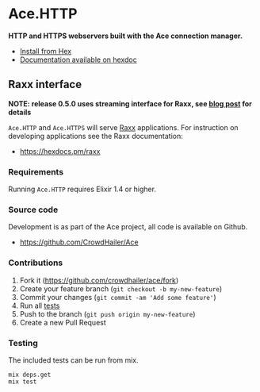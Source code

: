 # Ace.HTTP

**HTTP and HTTPS webservers built with the Ace connection manager.**

- [Install from Hex](https://hex.pm/packages/ace_http)
- [Documentation available on hexdoc](https://hexdocs.pm/ace_http)

## Raxx interface

**NOTE: release 0.5.0 uses streaming interface for Raxx,
see [blog post](https://hexdocs.pm/tokumei/interface-design-for-http-streaming.html) for details**

`Ace.HTTP` and `Ace.HTTPS` will serve [Raxx](https://hexdocs.pm/raxx) applications.
For instruction on developing applications see the Raxx documentation:

- https://hexdocs.pm/raxx

### Requirements

Running `Ace.HTTP` requires Elixir 1.4 or higher.

### Source code

Development is as part of the Ace project,
all code is available on Github.

- https://github.com/CrowdHailer/Ace

### Contributions

1. Fork it (https://github.com/crowdhailer/ace/fork)
2. Create your feature branch (`git checkout -b my-new-feature`)
3. Commit your changes (`git commit -am 'Add some feature'`)
4. Run all [tests](#testing)
5. Push to the branch (`git push origin my-new-feature`)
6. Create a new Pull Request

### Testing

The included tests can be run from mix.

```
mix deps.get
mix test
```

